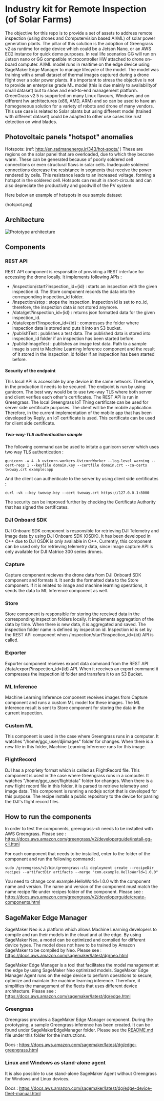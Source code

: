 # Industry kit for Remote Inspection (of Solar Farms)

The objective for this repo is to provide a set of assets to address remote inspection (using drones and Computervision based AI/ML) of solar power generation plants. The pillar of this solution is the adoption of Greengrass v2 as runtime for edge device which could be a Jetson Nano, or an AWS EC2 instance for quick demo purposes. In real life scenarios GG will run on Jetson nano or GG compatible microcontroller HW attached to drone on-board computer. AI/ML model runs in realtime on the edge device using SageMaker Edge Manager to manage lifecycle of the model. The model was training with a small dataset of thermal images captured during a drone flight over a solar power plants. It's important to stress the objective is not to provide an enterprise grade ML model (this is due mainly to availabilityof small dataset) but to show and end-to-end management platform. GreenGrass v2.5 is supported on many Linux flavours, Windows and on different hw architectures (x86, AMD, ARM) and so can be used to have an homogeneous solution for a variety of robots and drone of many vendors.
This use case is related to Solar plants but using different model (trained with different dataset) could be adapted to other use cases like rust detection on wind blades.

## Photovoltaic panels "hotspot" anomalies

Hotspots: (ref: http://en.radmanenergy.ir/343/hot-spots/ )
These are regions on the solar panel that are overloaded, due to which they become warm. These can be generated because of poorly soldered cell connections or even structural flaws in solar cells. Inadequate soldered connections decrease the resistance in segments that receive the power rendered by cells. This resistance leads to an increased voltage, forming a hotspot in the soldered cell. Hotspots can result in short-circuits and can also depreciate the productivity and goodwill of the PV system

Here below an example of hotspots in ous sample dataset

(hotspot.png)


## Architecture

![Prototype architecture](Architecture/DronesAndRobotsManagement-Architecture.png)

## Components

### REST API

REST API component is responsible of providing a REST interface for accessing the drone locally. It implements following APIs :

- /inspection/start?inspection_id={id} : starts an inspection with the given inspection id. The Store component records the data into the corresponding inspection_id folder.
- /inspection/stop : stops the inspection. Inspection id is set to no_id, therefore, the inspection data is not stored anymore.
- /data/get?inspection_id={id} : returns json formatted data for the given inspection_id.
- /data/export?inspection_id={id} : compresses the folder where inspection data is stored and puts it into an S3 bucket.
- /publishTest : publishes a test data. The published data is stored into inspection_id folder if an inspection has been started before.
- /publishImageTest : publishes an image test data. Path to a sample image is sent to Machine Learning Inference component and the result of it stored in the inspection_id folder if an inspection has been started before.

#### Security of the endpoint

This local API is accessible by any device in the same network. Therefore, in the production it needs to be secured. The endpoint is run by using gunicorn. The best way would be to use two-way TLS where both server and client verifies each other's certificates. The REST API is run in Greengrass. The local Greengrass IoT Thing certificate can be used for server side certificate purposes. The client will be the mobile application. Therefore, in the current implementation of the mobile app that has been developed by Reply, an IoT certificate is used. This certificate can be used for client side certificate.

##### Two-way-TLS authentication sample

The following command can be used to initate a gunicorn server which uses two way TLS authentication :

`gunicorn -w 4 -k uvicorn.workers.UvicornWorker --log-level warning --cert-reqs 1 --keyfile domain.key --certfile domain.crt --ca-certs twoway.crt example:app`

And the client can authenticate to the server by using client side certificates :

`curl -vk --key twoway.key --cert twoway.crt https://127.0.0.1:8000`

The security can be improved further by checking the Certificate Authority that has signed the certificates.

### DJI Onboard SDK

DJI Onboard SDK component is responsible for retrieving DJI Telemetry and Image data by using DJI Onboard SDK (OSDK). It has been developed in C++ due to DJI OSDK is only available in C++. Currently, this component can be used only for retrieving telemetry data, since image capture API is only available for DJI Matrice 300 series drones.

### Capture

Capture component recieves the drone data from DJI Onboard SDK component and formats it. It sends the formatted data to the Store component. If it is related to image and machine learning operations, it sends the data to ML Inference component as well.

### Store

Store component is responsible for storing the received data in the corresponding inspection folders locally. It implements aggregation of the data by time. When there is new data, it is aggregated and saved. The inspection folder name is defined by inspection id. Inspection id is set by the REST API component when /inspection/start?inspection_id={id} API is called.

### Exporter

Exporter component receives export data command from the REST API /data/export?inspection_id={id} API. When it receives an export command it compresses the inspection id folder and transfers it to an S3 Bucket.

### ML Inference

Machine Learning Inference component receives images from Capture component and runs a custom ML model for these images. The ML inference result is sent to Store component for storing the data in the current inspection.

### Custom ML

This component is used in the case where Greengrass runs in a computer. It watches "/home/ggc_user/djiimages" folder for changes. When there is a new file in this folder, Machine Learning Inference runs for this image.

### FlightRecord

DJI has a propriety format which is called as FlightRecord file. This component is used in the case where Greengrass runs in a computer. It watches "/home/ggc_user/flightdata" folder for changes. When there is a new flight record file in this folder, it is parsed to retrieve telemetry and image data. This component is running a nodejs script that is developed for this purpose. The recipe installs a public repository to the device for parsing the DJI's flight record files.

## How to run the components

In order to test the components, greengrass-cli needs to be installed with AWS Greengrass. Please see : https://docs.aws.amazon.com/greengrass/v2/developerguide/install-gg-cli.html

For each component that needs to be installed, enter to the folder of the component and run the following command :

`sudo /greengrass/v2/bin/greengrass-cli deployment create --recipeDir recipes --artifactDir artifacts --merge "com.example.HelloWorld=1.0.0"`

You need to change com.example.HelloWorld=1.0.0 with the component name and version. The name and version of the component must match the name recipe file under recipes folder of the component. Please see : https://docs.aws.amazon.com/greengrass/v2/developerguide/create-components.html

## SageMaker Edge Manager

SageMaker Neo is a platform which allows Machine Learning developers to compile and run their models in the cloud and at the edge. By using SageMaker Neo, a model can be optimized and compiled for different device types. The model does not have to be trained by Amazon SageMaker to be compiled by Neo. Please see : https://docs.aws.amazon.com/sagemaker/latest/dg/neo.html

SageMaker Edge Manager is a tool that facilitates the model management at the edge by using SageMaker Neo optimized models. SageMaker Edge Manager Agent runs on the edge device to perform operations to secure, optimize and maintain the machine learning inference. Therefore, it simplifies the management of the fleets that uses different device architecture. Please see : https://docs.aws.amazon.com/sagemaker/latest/dg/edge.html

### Greengrass

Greengrass provides a SageMaker Edge Manager component. During the prototyping, a sample Greengrass inference has been created. It can be found under SageMakerEdgeManager folder. Please see the [README.md](SageMakerEdgeManager/Greengrass/README.md) file under this folder for the instructions.

Docs : https://docs.aws.amazon.com/sagemaker/latest/dg/edge-greengrass.html

### Linux and Windows as stand-alone agent

It is also possible to use stand-alone SageMaker Agent without Greengrass for Windows and Linux devices.

Docs : https://docs.aws.amazon.com/sagemaker/latest/dg/edge-device-fleet-manual.html
